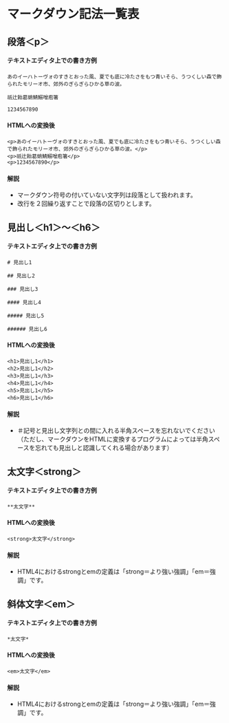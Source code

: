 # マークダウン記法一覧表

## 段落＜p＞

#### テキストエディタ上での書き方例

```
あのイーハトーヴォのすきとおった風、夏でも底に冷たさをもつ青いそら、うつくしい森で飾られたモリーオ市、郊外のぎらぎらひかる草の波。

祇辻飴葛蛸鯖鰯噌庖箸

1234567890
```

#### HTMLへの変換後

```
<p>あのイーハトーヴォのすきとおった風、夏でも底に冷たさをもつ青いそら、うつくしい森で飾られたモリーオ市、郊外のぎらぎらひかる草の波。</p>
<p>祇辻飴葛蛸鯖鰯噌庖箸</p>
<p>1234567890</p>
```

#### 解説

* マークダウン符号の付いていない文字列は段落として扱われます。
* 改行を２回繰り返すことで段落の区切りとします。

## 見出し＜h1＞〜＜h6＞

#### テキストエディタ上での書き方例

```
# 見出し1

## 見出し2

### 見出し3

#### 見出し4

##### 見出し5

###### 見出し6
```

#### HTMLへの変換後

```
<h1>見出し1</h1>
<h2>見出し1</h2>
<h3>見出し1</h3>
<h4>見出し1</h4>
<h5>見出し1</h5>
<h6>見出し1</h6>
```

#### 解説

* ＃記号と見出し文字列との間に入れる半角スペースを忘れないでください（ただし、マークダウンをHTMLに変換するプログラムによっては半角スペースを忘れても見出しと認識してくれる場合があります）

## 太文字＜strong＞

#### テキストエディタ上での書き方例

```
**太文字**
```

#### HTMLへの変換後

```
<strong>太文字</strong>
```

#### 解説

* HTML4におけるstrongとemの定義は「strong＝より強い強調」「em＝強調」です。

## 斜体文字＜em＞

#### テキストエディタ上での書き方例

```
*太文字*
```

#### HTMLへの変換後

```
<em>太文字</em>
```

#### 解説

* HTML4におけるstrongとemの定義は「strong＝より強い強調」「em＝強調」です。
